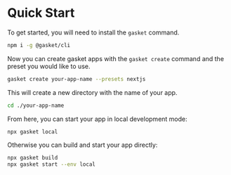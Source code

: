 # Quick Start

To get started, you will need to install the `gasket` command.

```bash
npm i -g @gasket/cli
```

Now you can create gasket apps with the `gasket create` command and the preset
you would like to use.

```bash
gasket create your-app-name --presets nextjs
```

This will create a new directory with the name of your app.

```bash
cd ./your-app-name
```

From here, you can start your app in local development mode:

```bash
npx gasket local
```

Otherwise you can build and start your app directly:

```bash
npx gasket build
npx gasket start --env local
```

